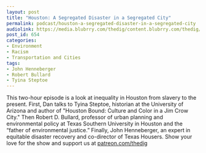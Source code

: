 ```yaml
---
layout: post
title: "Houston: A Segregated Disaster in a Segregated City"
permalink: podcast/houston-a-segregated-disaster-in-a-segregated-city
audiolink: https://media.blubrry.com/thedig/content.blubrry.com/thedig/The_Dig_-_EP_47_-_HoustonSpecial.mp3
post_id: 654
categories: 
- Environment
- Racism
- Transportation and Cities
tags: 
- John Henneberger
- Robert Bullard
- Tyina Steptoe
---
```


This two-hour episode is a look at inequality in Houston from slavery to the present. First, Dan talks to Tyina Steptoe, historian at the University of Arizona and author of "Houston Bound: Culture and Color in a Jim Crow City." Then Robert D. Bullard, professor of urban planning and environmental policy at Texas Southern University in Houston and the “father of environmental justice.” Finally, John Henneberger, an expert in equitable disaster recovery and co-director of Texas Housers. Show your love for the show and support us at 
[patreon.com/thedig](patreon.com/thedig  )